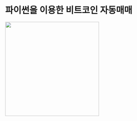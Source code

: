 # 파이썬을 이용한 비트코인 자동매매

<div>

<img src="http://image.yes24.com/goods/69773561/800x0" width=300>

</div>
